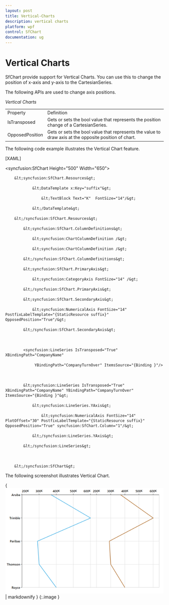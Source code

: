 ```yaml
---
layout: post
title: Vertical-Charts
description: vertical charts
platform: wpf
control: SfChart
documentation: ug
---
```


# Vertical Charts

SfChart provide support for Vertical Charts. You can use this to change the position of x-axis and y-axis to the CartesianSeries.

The following APIs are used to change axis positions.

_Vertical Charts_

<table>
<tr>
<td>
Property</td><td>
Definition</td></tr>
<tr>
<td>
IsTransposed</td><td>
Gets or sets the bool value that represents the position change of a CartesianSeries.</td></tr>
<tr>
<td>
OpposedPosition</td><td>
Gets or sets the bool value that represents the value to draw axis at the opposite position of chart.</td></tr>
</table>


The following code example illustrates the Vertical Chart feature.



[XAML]

&lt;syncfusion:SfChart   Height="500" Width="650"&gt;

        &lt;syncfusion:SfChart.Resources&gt;

                &lt;DataTemplate x:Key="suffix"&gt;

                    &lt;TextBlock Text="K"  FontSize="14"/&gt;

                &lt;/DataTemplate&gt;

        &lt;/syncfusion:SfChart.Resources&gt;

            &lt;syncfusion:SfChart.ColumnDefinitions&gt;

                &lt;syncfusion:ChartColumnDefinition /&gt;

                &lt;syncfusion:ChartColumnDefinition /&gt;

            &lt;/syncfusion:SfChart.ColumnDefinitions&gt;

            &lt;syncfusion:SfChart.PrimaryAxis&gt;

                &lt;syncfusion:CategoryAxis FontSize="14" /&gt;

            &lt;/syncfusion:SfChart.PrimaryAxis&gt;

            &lt;syncfusion:SfChart.SecondaryAxis&gt;

                &lt;syncfusion:NumericalAxis FontSize="14" PostfixLabelTemplate="{StaticResource suffix}" OpposedPosition="True"/&gt;

            &lt;/syncfusion:SfChart.SecondaryAxis&gt;



            <syncfusion:LineSeries IsTransposed="True" XBindingPath="CompanyName" 

                 YBindingPath="CompanyTurnOver" ItemsSource="{Binding }"/>



            &lt;syncfusion:LineSeries IsTransposed="True" XBindingPath="CompanyName" YBindingPath="CompanyTurnOver" ItemsSource="{Binding }"&gt;

                &lt;syncfusion:LineSeries.YAxis&gt;

                    &lt;syncfusion:NumericalAxis FontSize="14" PlotOffset="30" PostfixLabelTemplate="{StaticResource suffix}" OpposedPosition="True" syncfusion:SfChart.Column="1"/&gt;

                &lt;/syncfusion:LineSeries.YAxis&gt;

            &lt;/syncfusion:LineSeries&gt;



        &lt;/syncfusion:SfChart&gt;



The following screenshot illustrates Vertical Chart.

{ ![C:/Users/rachel/Desktop/wpf/sshot-82.png](Vertical-Charts_images/Vertical-Charts_img1.png) | markdownify }
{:.image }


